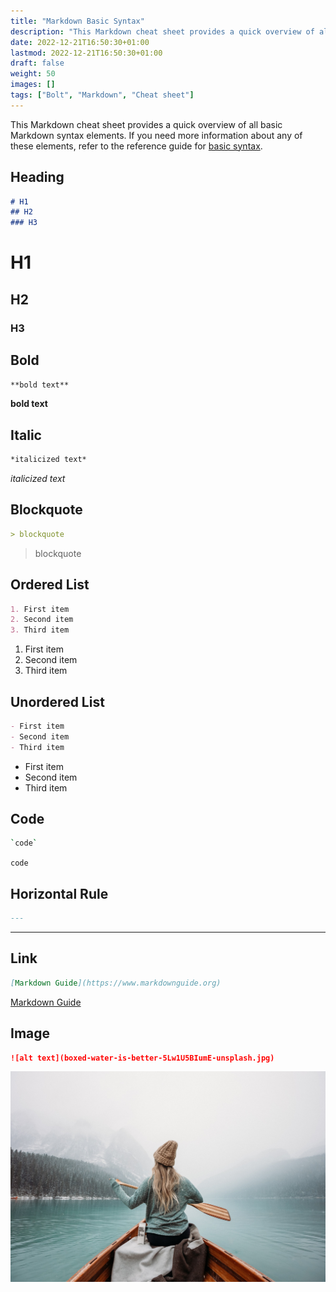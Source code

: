 ```yaml
---
title: "Markdown Basic Syntax"
description: "This Markdown cheat sheet provides a quick overview of all basic Markdown syntax elements."
date: 2022-12-21T16:50:30+01:00
lastmod: 2022-12-21T16:50:30+01:00
draft: false
weight: 50
images: []
tags: ["Bolt", "Markdown", "Cheat sheet"]
---
```


This Markdown cheat sheet provides a quick overview of all basic Markdown syntax elements. If you need more information about any of these elements, refer to the reference guide for [basic syntax](https://www.markdownguide.org/basic-syntax).

## Heading

```md
# H1
## H2
### H3
```

# H1
## H2
### H3

## Bold

```md
**bold text**
```

**bold text**

## Italic

```md
*italicized text*
```

*italicized text*

## Blockquote

```md
> blockquote
```

> blockquote

## Ordered List

```md
1. First item
2. Second item
3. Third item
```

1. First item
2. Second item
3. Third item

## Unordered List

```md
- First item
- Second item
- Third item
```

- First item
- Second item
- Third item

## Code

```bash
`code`
```

`code`

## Horizontal Rule

```md
---
```

---

## Link

```md
[Markdown Guide](https://www.markdownguide.org)
```

[Markdown Guide](https://www.markdownguide.org)

## Image

```md
![alt text](boxed-water-is-better-5Lw1U5BIumE-unsplash.jpg)
```

![alt text](boxed-water-is-better-5Lw1U5BIumE-unsplash.jpg)
